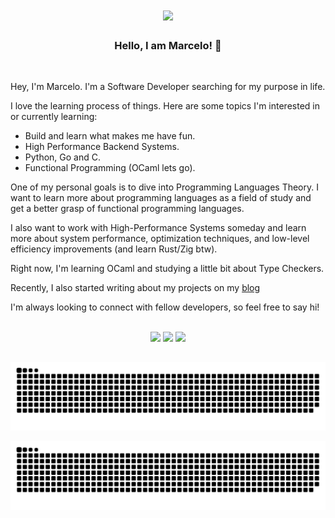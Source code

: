 

<div align="center">
  <img align="center" src="https://i.giphy.com/media/xTiIzJSKB4l7xTouE8/giphy.webp"></img>
</div>


##
<div >

  <h3 align="center"> <b>Hello, I am Marcelo! 👋</b> </h3>
  
  <br/>
  
   Hey, I'm Marcelo. I'm a Software Developer searching for my purpose in life.
  
  I love the learning process of things. Here are some topics I'm interested in or currently learning:
  - Build and learn what makes me have fun.
  - High Performance Backend Systems.
  - Python, Go and C.
  - Functional Programming (OCaml lets go).

  One of my personal goals is to dive into Programming Languages Theory. I want to learn more about programming languages as a field of study and get a better grasp of functional programming languages.
  
  I also want to work with High-Performance Systems someday and learn more about system performance, optimization techniques, and low-level efficiency improvements (and learn Rust/Zig btw).  
  
  Right now, I'm learning OCaml and studying a little bit about Type Checkers.
  
  Recently, I also started writing about my projects on my [blog](https://seaskythe.bearblog.dev/)

  I'm always looking to connect with fellow developers, so feel free to say hi!

</div>

<br/>

<div align="center" >
  <a href ="mailto:seaskythe@proton.me"><img height="28" src="https://img.shields.io/badge/-@seaskythe-6d4bfe?style=for-the-badge&logo=protonmail&logoColor=ffffff&link=mailto:seaskythe@proton.me"></a>
  <a href="https://www.twitter.com/_marcelul" target="_blank"><img height="28" src="https://img.shields.io/badge/-@__marcelul-060605?style=for-the-badge&logo=x&logoColor=ffffff&link=https://x.com/_marcelul"></a> 
  <a href="https://www.linkedin.com/in/marcelo-eduardo" target="_blank"><img height="28" src="https://img.shields.io/badge/-Marcelo%20Eduardo-0A66C2?style=for-the-badge&logo=Linkedin&logoColor=00000&link=https://www.linkedin.com/in/marcelo-eduardo/" loading="lazy"> </a> 
</div>




<!--
  <h3 align="center"> Tech Stack </h3>
 <div style="display: inline_block; align-items: center;" >
    <img align="center" alt="SeaSkyThe-Python" height="28" width="97" src="https://img.shields.io/badge/Python-3776AB?style=for-the-badge&logo=python&logoColor=white">
    <img align="center" alt="SeaSkyThe-C" height="28" width="52" src="https://img.shields.io/badge/C-00599C?style=for-the-badge&logo=c&logoColor=white">
    <img align="center" alt="SeaSkyThe-GO" height="28" width="58" src="https://img.shields.io/badge/Go-00ADD8?style=for-the-badge&logo=go&logoColor=white">
    <img align="center" alt="SeaSkyThe-Js" height="28" width="110" src="https://img.shields.io/badge/JavaScript-F7DF1E?style=for-the-badge&logo=javascript&logoColor=black">
    <br>
    <br>
    <img align="center" alt="SeaSkyThe-HTML" height="28" width="85" src="https://img.shields.io/badge/HTML5-E34F26?style=for-the-badge&logo=html5&logoColor=white">
    <img align="center" alt="SeaSkyThe-CSS" height="28" width="73" src="https://img.shields.io/badge/CSS3-1572B6?style=for-the-badge&logo=css3&logoColor=white">
    <img align="center" alt="SeaSkyThe-React" height="28" width="78" src="https://img.shields.io/badge/React-%2320232a.svg?style=for-the-badge&logo=react&logoColor=%2361DAFB">
    <br>
    <br>
    <img align="center" alt="SeaSkyThe-Django" height="30" width="98" src="https://img.shields.io/badge/Django-092E20?style=for-the-badge&logo=django&logoColor=white">
    <img align="center" alt="SeaSkyThe-Flask" height="30" width="85" src="https://img.shields.io/badge/Flask-000000?style=for-the-badge&logo=flask&logoColor=white">
    <img align="center" alt="SeaSkyThe-Postgres" height="30" width="128" src="https://img.shields.io/badge/PostgreSQL-316192?style=for-the-badge&logo=postgresql&logoColor=white">
    <img align="center" alt="SeaSkyThe-MySql" height="30" width="85" src="https://img.shields.io/badge/MySQL-00000F?style=for-the-badge&logo=mysql&logoColor=white">
   <img align="right" alt="Seaskythe-pic" height="150" style="border-radius:50px;" src="https://cdn.discordapp.com/attachments/666404705282555925/1184273249119522837/me_1.jpg">
    <br><br>
    
</div>
 
## 

<br/><br/><br/><br/>
<div align="center">
  <a href="https://github.com/SeaSkyThe">
    
  <img height="160em" src="https://github-readme-stats-sigma-five.vercel.app/api?username=SeaSkyThe&show_icons=true&theme=dracula&include_all_commits=true&count_private=true"/>
  <img height="160em" src="https://github-readme-stats-sigma-five.vercel.app/api/top-langs/?username=SeaSkyThe&layout=compact&langs_count=7&theme=dracula&hide=jupyter%20notebook"/>
</div>
-->

##
<div align="center">
  <!--     <img align="center" alt="SeaSkyThe-HTML" height="400" width="400" src="https://github.com/SeaSkyThe/SeaSkyThe/blob/output/github-contribution-grid-snake-dark.svg"> -->
  
   ![Snake Light](https://github.com/SeaSkyThe/SeaSkyThe/blob/output/github-contribution-grid-snake.svg#gh-light-mode-only)

   ![Snake Dark](https://github.com/SeaSkyThe/SeaSkyThe/blob/output/github-contribution-grid-snake-dark.svg#gh-dark-mode-only)
 </div>

  
  
 
  

